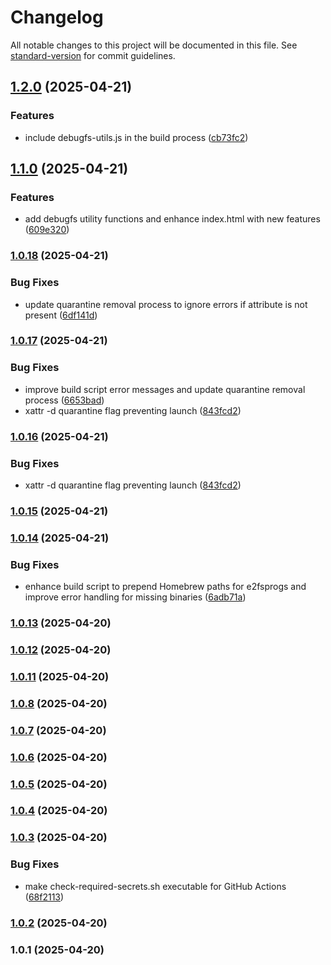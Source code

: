 # Changelog

All notable changes to this project will be documented in this file. See [standard-version](https://github.com/conventional-changelog/standard-version) for commit guidelines.

## [1.2.0](https://github.com/delaneyb/e2fsgui/compare/v1.1.0...v1.2.0) (2025-04-21)


### Features

* include debugfs-utils.js in the build process ([cb73fc2](https://github.com/delaneyb/e2fsgui/commit/cb73fc2567606876cef0cb72ca4492900fc935d2))

## [1.1.0](https://github.com/delaneyb/e2fsgui/compare/v1.0.18...v1.1.0) (2025-04-21)


### Features

* add debugfs utility functions and enhance index.html with new features ([609e320](https://github.com/delaneyb/e2fsgui/commit/609e3206cc7b7bdedbee4f6e4b47b8c3a3d463ee))

### [1.0.18](https://github.com/delaneyb/e2fsgui/compare/v1.0.17...v1.0.18) (2025-04-21)


### Bug Fixes

* update quarantine removal process to ignore errors if attribute is not present ([6df141d](https://github.com/delaneyb/e2fsgui/commit/6df141d729374982f6d3bb394ce3063f66e34ef6))

### [1.0.17](https://github.com/delaneyb/e2fsgui/compare/v1.0.15...v1.0.17) (2025-04-21)


### Bug Fixes

* improve build script error messages and update quarantine removal process ([6653bad](https://github.com/delaneyb/e2fsgui/commit/6653bad365c99036d04c7f90fed7559a937b11bb))
* xattr -d quarantine flag preventing launch ([843fcd2](https://github.com/delaneyb/e2fsgui/commit/843fcd20496625fc295c744309fdb43cea2a74fa))

### [1.0.16](https://github.com/delaneyb/e2fsgui/compare/v1.0.15...v1.0.16) (2025-04-21)


### Bug Fixes

* xattr -d quarantine flag preventing launch ([843fcd2](https://github.com/delaneyb/e2fsgui/commit/843fcd20496625fc295c744309fdb43cea2a74fa))

### [1.0.15](https://github.com/delaneyb/e2fsgui/compare/v1.0.14...v1.0.15) (2025-04-21)

### [1.0.14](https://github.com/delaneyb/e2fsgui/compare/v1.0.13...v1.0.14) (2025-04-21)


### Bug Fixes

* enhance build script to prepend Homebrew paths for e2fsprogs and improve error handling for missing binaries ([6adb71a](https://github.com/delaneyb/e2fsgui/commit/6adb71ad12e50e23ad91225c3f0fbfe5980ea8b3))

### [1.0.13](https://github.com/delaneyb/e2fsgui/compare/v1.0.12...v1.0.13) (2025-04-20)

### [1.0.12](https://github.com/delaneyb/e2fsgui/compare/v1.0.11...v1.0.12) (2025-04-20)

### [1.0.11](https://github.com/delaneyb/e2fsgui/compare/v1.0.10...v1.0.11) (2025-04-20)

### [1.0.8](https://github.com/delaneyb/e2fsgui/compare/v1.0.7...v1.0.8) (2025-04-20)

### [1.0.7](https://github.com/delaneyb/e2fsgui/compare/v1.0.6...v1.0.7) (2025-04-20)

### [1.0.6](https://github.com/delaneyb/e2fsgui/compare/v1.0.5...v1.0.6) (2025-04-20)

### [1.0.5](https://github.com/delaneyb/e2fsgui/compare/v1.0.4...v1.0.5) (2025-04-20)

### [1.0.4](https://github.com/delaneyb/e2fsgui/compare/v1.0.3...v1.0.4) (2025-04-20)

### [1.0.3](https://github.com/delaneyb/e2fsgui/compare/v1.0.2...v1.0.3) (2025-04-20)


### Bug Fixes

* make check-required-secrets.sh executable for GitHub Actions ([68f2113](https://github.com/delaneyb/e2fsgui/commit/68f2113c48ce5867732ad561d00ef3baa73ece78))

### [1.0.2](https://github.com/delaneyb/e2fsgui/compare/v1.0.1...v1.0.2) (2025-04-20)

### 1.0.1 (2025-04-20)
